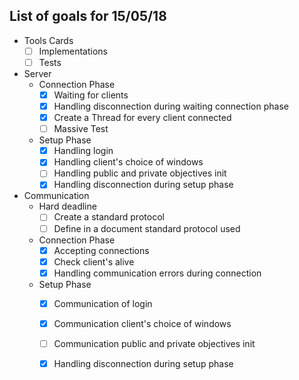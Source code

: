 ## List of goals for 15/05/18

- Tools Cards
    - [ ] Implementations
    - [ ] Tests

- Server 
    -   Connection Phase
        - [X]   Waiting for clients 
        - [X]   Handling disconnection during waiting connection phase
        - [X]   Create a Thread for every client connected
		- [ ]	Massive Test
    -   Setup Phase
        - [X]   Handling login
        - [X]   Handling client's choice of windows
        - [ ]   Handling public and private objectives init
        - [X]   Handling disconnection during setup phase
		
-   Communication
    - Hard deadline
        - [ ]    Create a standard protocol
        - [ ]    Define in a document standard protocol used
    - Connection Phase
        - [X]   Accepting connections
        - [X]   Check client's alive
        - [X]   Handling communication errors during connection
    - Setup Phase
        - [X]   Communication of login
        - [X]   Communication client's choice of windows
        - [ ]   Communication public and private objectives init
        - [X]   Handling disconnection during setup phase 
        
        
    
